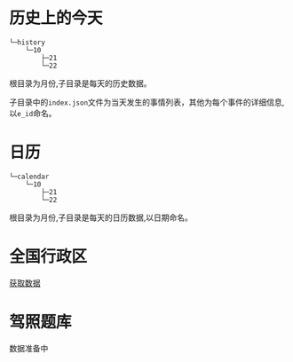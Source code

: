 
# 历史上的今天

 
```
└─history
    └─10
        ├─21
        └─22
```
根目录为月份,子目录是每天的历史数据。

子目录中的`index.json`文件为当天发生的事情列表，其他为每个事件的详细信息,以`e_id`命名。

# 日历
 
```
└─calendar
    └─10
        ├─21
        └─22
```
根目录为月份,子目录是每天的日历数据,以日期命名。


# 全国行政区

[获取数据](https://github.com/lizeze/china_region)
 
 # 驾照题库
 
 数据准备中
